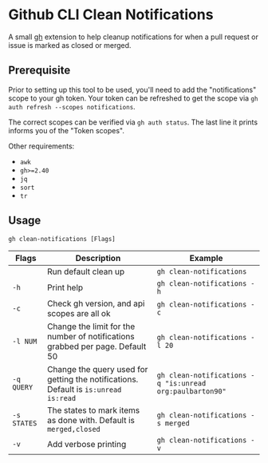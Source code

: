 # Github CLI Clean Notifications

A small [gh](https://github.com/cli/cli) extension to help cleanup notifications
for when a pull request or issue is marked as closed or merged.

## Prerequisite

Prior to setting up this tool to be used, you'll need to add the "notifications"
scope to your gh token. Your token can be refreshed to get the scope via `gh
auth refresh --scopes notifications`.

The correct scopes can be verified via `gh auth status`. The last line it prints
informs you of the "Token scopes".

Other requirements:

* `awk`
* `gh>=2.40`
* `jq`
* `sort`
* `tr`

## Usage

```shell
gh clean-notifications [Flags]
```

| Flags       | Description                                                                         | Example                                                  |
|-------------|-------------------------------------------------------------------------------------|----------------------------------------------------------|
| <none>      | Run default clean up                                                                | `gh clean-notifications`                                 |
| `-h`        | Print help                                                                          | `gh clean-notifications -h`                              |
| `-c` | Check gh version, and api scopes are all ok | `gh clean-notifications -c` |
| `-l NUM`    | Change the limit for the number of notifications grabbed per page. Default 50       | `gh clean-notifications -l 20`                           |
| `-q QUERY`  | Change the query used for getting the notifications. Default is `is:unread is:read` | `gh clean-notifications -q "is:unread org:paulbarton90"` |
| `-s STATES` | The states to mark items as done with. Default is `merged,closed`                   | `gh clean-notifications -s merged`                       |
| `-v`        | Add verbose printing                                                                | `gh clean-notifications -v`                              |
